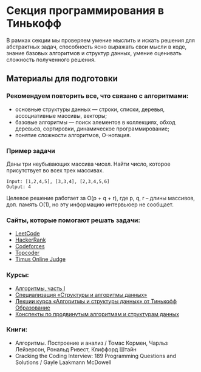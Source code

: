 # Секция программирования в Тинькофф

В рамках секции мы проверяем умение мыслить и искать решения для абстрактных задач, способность ясно выражать свои мысли в коде, знание базовых алгоритмов и структур данных, умение оценивать сложность полученного решения.

## Материалы для подготовки
### Рекомендуем повторить все, что связано с алгоритмами:
- основные структуры данных — строки, списки, деревья, ассоциативные массивы, векторы;
- базовые алгоритмы — поиск элементов в коллекциях, обход деревьев, сортировки, динамическое программирование;
- понятие сложности алгоритмов, O-нотация.

### Пример задачи
Даны три неубывающих массива чисел. Найти число, которое присутствует во всех трех массивах.
```
Input: [1,2,4,5], [3,3,4], [2,3,4,5,6]
Output: 4
```
Целевое решение работает за O(p + q + r), где p, q, r – длины массивов, доп. память O(1), но эту информацию интервьюер не сообщает.

### Сайты, которые помогают решать задачи:
- [LeetCode](https://leetcode.com/)
- [HackerRank](https://www.hackerrank.com/)
- [Codeforces](https://codeforces.com/)
- [Topcoder](https://www.topcoder.com/)
- [Timus Online Judge](http://acm.timus.ru/)

### Курсы:
- [Алгоритмы, часть I](https://www.coursera.org/learn/algorithms-part1)
- [Специализация «Структуры и алгоритмы данных»](https://www.coursera.org/specializations/data-structures-algorithms)
- [Лекции курса «Алгоритмы и структуры данных» от Тинькофф Образование](https://www.youtube.com/playlist?list=PLjCCarnDJNssC82zhyeg8BxfhPG3b8iZ2)
- [Конспекты по продвинутым алгоритмам и структурам данных](https://algorithmica.org/ru/)

### Книги:
- Алгоритмы. Построение и анализ / Томас Кормен, Чарльз Лейзерсон, Рональд Ривест, Клиффорд Штайн
- Cracking the Coding Interview: 189 Programming Questions and Solutions / Gayle Laakmann McDowell
